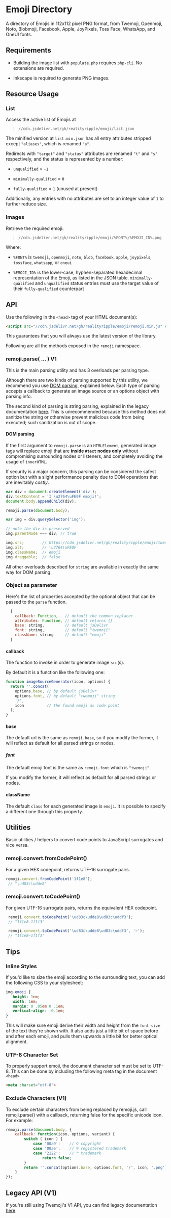# Emoji Directory
A directory of Emojis in 112x112 pixel PNG format, from Twemoji, Openmoji, Noto, Blobmoji, Facebook, Apple, JoyPixels, Toss Face, WhatsApp, and OneUI fonts.  

## Requirements
 - Building the image list with `populate.php` requires `php-cli`. No extensions are required.  
 
 - Inkscape is required to generate PNG images.  

## Resource Usage

### List
Access the active list of Emojis at  
 > `//cdn.jsdelivr.net/gh/realityripple/emoji/list.json`  

The minified version at `list.min.json` has all entry attributes stripped except `"aliases"`, which is renamed `"a"`.  

Redirects with `"target"` and `"status"` attributes are renamed `"t"` and `"s"` respectively, and the status is represented by a number:  
 - `unqualified` = `-1`  
 
 - `minimally-qualified` = `0`  
 
 - `fully-qualified` = `1` (unused at present)  

Additionally, any entries with no attributes are set to an integer value of `1` to further reduce size.  

### Images
Retrieve the required emoji:  
 > `//cdn.jsdelivr.net/gh/realityripple/emoji/%FONT%/%EMOJI_ID%.png`  

Where:  

 - `%FONT%` is `twemoji`, `openmoji`, `noto`, `blob`, `facebook`, `apple`, `joypixels`, `tossface`, `whatsapp`, or `oneui`  

 - `%EMOJI_ID%` is the lower-case, hyphen-separated hexadecimal representation of the Emoji, as listed in the JSON table. `minimally-qualified` and `unqualified` status entries must use the target value of their `fully-qualified` counterpart  

## API

Use the following in the `<head>` tag of your HTML document(s):

```html
<script src="//cdn.jsdelivr.net/gh/realityripple/emoji/remoji.min.js" crossorigin="anonymous"></script>
```

This guarantees that you will always use the latest version of the library.

Following are all the methods exposed in the `remoji` namespace.

### remoji.parse( ... ) V1

This is the main parsing utility and has 3 overloads per parsing type.

Although there are two kinds of parsing supported by this utility, we recommend you use [DOM parsing](#dom-parsing), explained below. Each type of parsing accepts a callback to generate an image source or an options object with parsing info.

The second kind of parsing is string parsing, explained in the legacy documentation [here](https://github.com/jdecked/twemoji/blob/main/LEGACY.md#string-parsing). This is unrecommended because this method does not sanitize the string or otherwise prevent malicious code from being executed; such sanitization is out of scope.

#### DOM parsing

If the first argument to `remoji.parse` is an `HTMLElement`, generated image tags will replace emoji that are **inside `#text` nodes only** without compromising surrounding nodes or listeners, and completely avoiding the usage of `innerHTML`.

If security is a major concern, this parsing can be considered the safest option but with a slight performance penalty due to DOM operations that are inevitably *costly*.

```js
var div = document.createElement('div');
div.textContent = 'I \u2764\uFE0F emoji!';
document.body.appendChild(div);

remoji.parse(document.body);

var img = div.querySelector('img');

// note the div is preserved
img.parentNode === div; // true

img.src;        // https://cdn.jsdelivr.net/gh/realityripple/emoji/twemoji/2764.png
img.alt;        // \u2764\uFE0F
img.className;  // emoji
img.draggable;  // false

```

All other overloads described for `string` are available in exactly the same way for DOM parsing.

### Object as parameter

Here's the list of properties accepted by the optional object that can be passed to the `parse` function.

```js
  {
    callback: Function,   // default the common replacer
    attributes: Function, // default returns {}
    base: string,         // default jsDelivr
    font: string,         // default "twemoji"
    className: string     // default "emoji"
  }
```

#### callback

The function to invoke in order to generate image `src`(s).

By default it is a function like the following one:

```js
function imageSourceGenerator(icon, options) {
  return ''.concat(
    options.base, // by default jsDelivr
    options.font, // by default "twemoji" string
    '/',
    icon          // the found emoji as code point
  );
}
```

#### base

The default url is the same as `remoji.base`, so if you modify the former, it will reflect as default for all parsed strings or nodes.

##### font

The default emoji font is the same as `remoji.font` which is `"twemoji"`.

If you modify the former, it will reflect as default for all parsed strings or nodes.

#### className

The default `class` for each generated image is `emoji`. It is possible to specify a different one through this property.

## Utilities

Basic utilities / helpers to convert code points to JavaScript surrogates and vice versa.

### remoji.convert.fromCodePoint()

For a given HEX codepoint, returns UTF-16 surrogate pairs.

```js
remoji.convert.fromCodePoint('1f1e8');
 // "\ud83c\udde8"
```

### remoji.convert.toCodePoint()

For given UTF-16 surrogate pairs, returns the equivalent HEX codepoint.

```js
 remoji.convert.toCodePoint('\ud83c\udde8\ud83c\uddf3');
 // "1f1e8-1f1f3"

 remoji.convert.toCodePoint('\ud83c\udde8\ud83c\uddf3', '~');
 // "1f1e8~1f1f3"
```

## Tips

### Inline Styles

If you'd like to size the emoji according to the surrounding text, you can add the following CSS to your stylesheet:

```css
img.emoji {
   height: 1em;
   width: 1em;
   margin: 0 .05em 0 .1em;
   vertical-align: -0.1em;
}
```

This will make sure emoji derive their width and height from the `font-size` of the text they're shown with. It also adds just a little bit of space before and after each emoji, and pulls them upwards a little bit for better optical alignment.

### UTF-8 Character Set

To properly support emoji, the document character set must be set to UTF-8. This can be done by including the following meta tag in the document `<head>`

```html
<meta charset="utf-8">
```

### Exclude Characters (V1)

To exclude certain characters from being replaced by remoji.js, call remoji.parse() with a callback, returning false for the specific unicode icon. For example:

```js
remoji.parse(document.body, {
    callback: function(icon, options, variant) {
        switch ( icon ) {
            case '00a9':    // © copyright
            case '00ae':    // ® registered trademark
            case '2122':    // ™ trademark
                return false;
        }
        return ''.concat(options.base, options.font, '/', icon, '.png');
    }
});
```

## Legacy API (V1)

If you're still using Twemoji's V1 API, you can find legacy documentation [here](https://github.com/jdecked/twemoji/blob/main/LEGACY.md).

